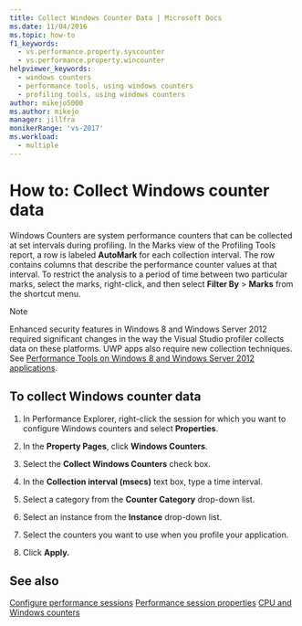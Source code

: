 ```yaml
---
title: Collect Windows Counter Data | Microsoft Docs
ms.date: 11/04/2016
ms.topic: how-to
f1_keywords: 
  - vs.performance.property.syscounter
  - vs.performance.property.wincounter
helpviewer_keywords: 
  - windows counters
  - performance tools, using windows counters
  - profiling tools, using windows counters
author: mikejo5000
ms.author: mikejo
manager: jillfra
monikerRange: 'vs-2017'
ms.workload: 
  - multiple
---
```

# How to: Collect Windows counter data

Windows Counters are system performance counters that can be collected at set intervals during profiling. In the Marks view of the Profiling Tools report, a row is labeled **AutoMark** for each collection interval. The row contains columns that describe the performance counter values at that interval. To restrict the analysis to a period of time between two particular marks, select the marks, right-click, and then select **Filter By** > **Marks** from the shortcut menu.

> [!NOTE]
> Enhanced security features in Windows 8 and Windows Server 2012 required significant changes in the way the Visual Studio profiler collects data on these platforms. UWP apps also require new collection techniques. See [Performance Tools on Windows 8 and Windows Server 2012 applications](../profiling/performance-tools-on-windows-8-and-windows-server-2012-applications.md).

## To collect Windows counter data

1. In Performance Explorer, right-click the session for which you want to configure Windows counters and select **Properties**.

2. In the **Property Pages**, click **Windows Counters**.

3. Select the **Collect Windows Counters** check box.

4. In the **Collection interval (msecs)** text box, type a time interval.

5. Select a category from the **Counter Category** drop-down list.

6. Select an instance from the **Instance** drop-down list.

7. Select the counters you want to use when you profile your application.

8. Click **Apply.**

## See also

[Configure performance sessions](../profiling/configuring-performance-sessions.md)
[Performance session properties](../profiling/performance-session-properties.md)
[CPU and Windows counters](../profiling/cpu-and-windows-counters.md)

